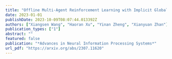 ```yaml
---
title: "Offline Multi-Agent Reinforcement Learning with Implicit Global-to-Local Value Regularization"
date: 2023-01-01
publishDate: 2023-10-09T08:07:44.013392Z
authors: ["Xiangsen Wang", "Haoran Xu", "Yinan Zheng", "Xianyuan Zhan"]
publication_types: ["1"]
abstract: ""
featured: false
publication: "*Advances in Neural Information Processing Systems*"
url_pdf: "https://arxiv.org/abs/2307.11620"
---
```


